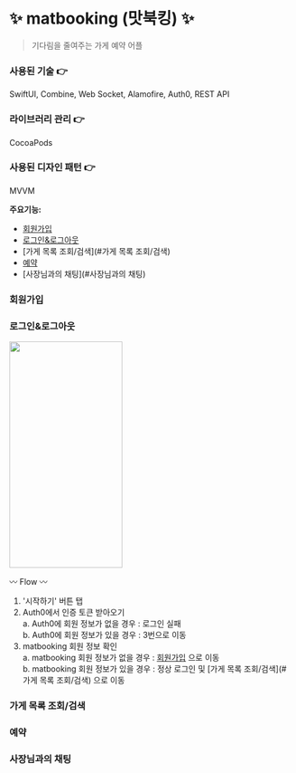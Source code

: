 # ✨ matbooking (맛북킹) ✨

> 기다림을 줄여주는 가게 예약 어플

### 사용된 기술 👉
SwiftUI, Combine, Web Socket, Alamofire, Auth0, REST API

### 라이브러리 관리 👉
CocoaPods

### 사용된 디자인 패턴 👉
MVVM

**주요기능:**
- [회원가입](#회원가입)
- [로그인&로그아웃](#로그인&로그아웃)
- [가게 목록 조회/검색](#가게 목록 조회/검색)
- [예약](#예약)
- [사장님과의 채팅](#사장님과의 채팅)

### 회원가입

### 로그인&로그아웃
<img src="https://user-images.githubusercontent.com/39786810/209288354-bdbc5997-0398-4cad-8f95-f628e1e3c6de.gif" width="200" height="400"/>

〰️ Flow 〰️
1. '시작하기' 버튼 탭
2. Auth0에서 인증 토큰 받아오기</br>
  a. Auth0에 회원 정보가 없을 경우 : 로그인 실패</br>
  b. Auth0에 회원 정보가 있을 경우 : 3번으로 이동</br>
3. matbooking 회원 정보 확인</br>
  a. matbooking 회원 정보가 없을 경우 : [회원가입](#회원가입) 으로 이동</br>
  b. matbooking 회원 정보가 있을 경우 : 정상 로그인 및 [가게 목록 조회/검색](#가게 목록 조회/검색) 으로 이동</br>

### 가게 목록 조회/검색

### 예약

### 사장님과의 채팅
